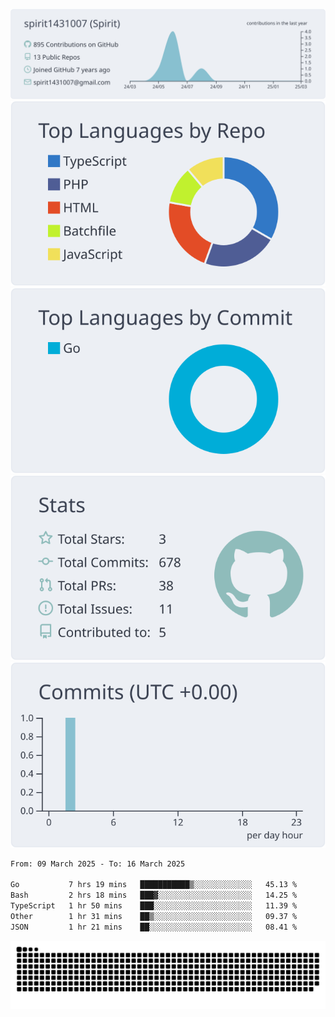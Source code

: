 [![](https://raw.githubusercontent.com/spirit1431007/spirit1431007/master/profile-summary-card-output/nord_bright/0-profile-details.svg)](https://git.io/spiritx)
[![](https://raw.githubusercontent.com/spirit1431007/spirit1431007/master/profile-summary-card-output/nord_bright/1-repos-per-language.svg)](https://git.io/spiritx) [![](https://raw.githubusercontent.com/spirit1431007/spirit1431007/master/profile-summary-card-output/nord_bright/2-most-commit-language.svg)](https://git.io/spiritx)
[![](https://raw.githubusercontent.com/spirit1431007/spirit1431007/master/profile-summary-card-output/nord_bright/3-stats.svg)](https://git.io/spiritx) [![](https://raw.githubusercontent.com/spirit1431007/spirit1431007/master/profile-summary-card-output/nord_bright/4-productive-time.svg)](https://git.io/spiritx)

<!--START_SECTION:waka-->

```txt
From: 09 March 2025 - To: 16 March 2025

Go           7 hrs 19 mins   ███████████▒░░░░░░░░░░░░░   45.13 %
Bash         2 hrs 18 mins   ███▓░░░░░░░░░░░░░░░░░░░░░   14.25 %
TypeScript   1 hr 50 mins    ███░░░░░░░░░░░░░░░░░░░░░░   11.39 %
Other        1 hr 31 mins    ██▒░░░░░░░░░░░░░░░░░░░░░░   09.37 %
JSON         1 hr 21 mins    ██░░░░░░░░░░░░░░░░░░░░░░░   08.41 %
```

<!--END_SECTION:waka-->

![contribution](https://github.com/spirit1431007/spirit1431007/blob/output/github-contribution-grid-snake.svg)
